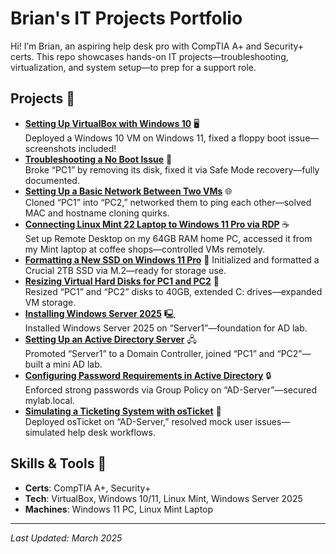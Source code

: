 # Brian's IT Projects Portfolio
Hi! I’m Brian, an aspiring help desk pro with CompTIA A+ and Security+ certs. This repo showcases hands-on IT projects—troubleshooting, virtualization, and system setup—to prep for a support role.

## Projects 📂
- **[Setting Up VirtualBox with Windows 10](setting-up-virtualbox-win10.md)** 🖥️  
  Deployed a Windows 10 VM on Windows 11, fixed a floppy boot issue—screenshots included!
- **[Troubleshooting a No Boot Issue](no-boot-fix.md)** 🔧  
  Broke “PC1” by removing its disk, fixed it via Safe Mode recovery—fully documented.
- **[Setting Up a Basic Network Between Two VMs](networking-vms.md)** 🌐  
  Cloned “PC1” into “PC2,” networked them to ping each other—solved MAC and hostname cloning quirks.
- **[Connecting Linux Mint 22 Laptop to Windows 11 Pro via RDP](rdp-linux-to-win11.md)** ☕  
  Set up Remote Desktop on my 64GB RAM home PC, accessed it from my Mint laptop at coffee shops—controlled VMs remotely.
- **[Formatting a New SSD on Windows 11 Pro](formatting-ssd.md)** 💾
  Initialized and formatted a Crucial 2TB SSD via M.2—ready for storage use.
- **[Resizing Virtual Hard Disks for PC1 and PC2](resize-vm-disks.md)** 📀  
  Resized “PC1” and “PC2” disks to 40GB, extended C: drives—expanded VM storage.
- **[Installing Windows Server 2025](install-windows-server.md)** 🖳  
  Installed Windows Server 2025 on “Server1”—foundation for AD lab.
- **[Setting Up an Active Directory Server](active-directory-lab.md)** 🖧  
  Promoted “Server1” to a Domain Controller, joined “PC1” and “PC2”—built a mini AD lab.
- **[Configuring Password Requirements in Active Directory](ad-password-policy.md)** 🔒  
  Enforced strong passwords via Group Policy on “AD-Server”—secured mylab.local.
- **[Simulating a Ticketing System with osTicket](ticketing-system-lab.md)** 🎫  
  Deployed osTicket on “AD-Server,” resolved mock user issues—simulated help desk workflows.

## Skills & Tools 🔧
- **Certs**: CompTIA A+, Security+
- **Tech**: VirtualBox, Windows 10/11, Linux Mint, Windows Server 2025
- **Machines**: Windows 11 PC, Linux Mint Laptop

---
*Last Updated: March 2025*
